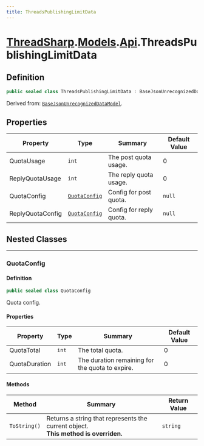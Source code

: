 ```yaml
---
title: ThreadsPublishingLimitData
---
```


# [ThreadSharp](../../).[Models](../).[Api](./).ThreadsPublishingLimitData

## Definition

```c#
public sealed class ThreadsPublishingLimitData : BaseJsonUnrecognizedDataModel
```

Derived from: [`BaseJsonUnrecognizedDataModel`](../BaseJsonUnrecognizedDataModel).

## Properties

| Property         | Type                          | Summary                 | Default Value |
|------------------|-------------------------------|-------------------------|---------------|
| QuotaUsage       | `int`                         | The post quota usage.   | 0             |
| ReplyQuotaUsage  | `int`                         | The reply quota usage.  | 0             |
| QuotaConfig      | [`QuotaConfig`](#quotaconfig) | Config for post quota.  | `null`        |
| ReplyQuotaConfig | [`QuotaConfig`](#quotaconfig) | Config for reply quota. | `null`        |

## Nested Classes

---

### QuotaConfig

#### Definition

```c#
public sealed class QuotaConfig
```

Quota config.

#### Properties

| Property      | Type  | Summary                                         | Default Value |
|---------------|-------|-------------------------------------------------|---------------|
| QuotaTotal    | `int` | The total quota.                                | 0             |
| QuotaDuration | `int` | The duration remaining for the quota to expire. | 0             |

#### Methods

| Method       | Summary                                                                               | Return Value |
|--------------|---------------------------------------------------------------------------------------|--------------|
| `ToString()` | Returns a string that represents the current object.<br>**This method is overriden.** | `string`     |